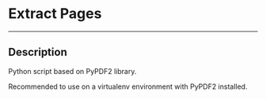 # Extract Pages
________________

## Description

Python script based on PyPDF2 library.

Recommended to use on a virtualenv environment with PyPDF2 installed.



